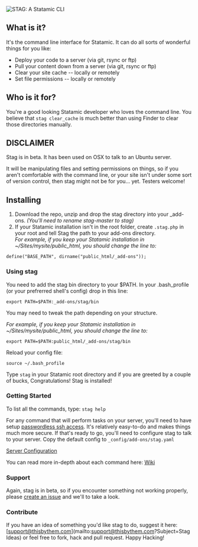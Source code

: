 ![STAG: A Statamic CLI](http://assets.thisbythem.com.s3.amazonaws.com/blog/jw-stag.jpg "STAG: A Statamic CLI")

## What is it?
It's the command line interface for Statamic. It can do all sorts of
wonderful things for you like:

- Deploy your code to a server (via git, rsync or ftp)
- Pull your content down from a server (via git, rsync or ftp)
- Clear your site cache -- locally or remotely
- Set file permissions -- locally or remotely

## Who is it for?
You're a good looking Statamic developer who loves the command line. You
believe that `stag clear_cache` is much better than using Finder to
clear those directories manually.

## DISCLAIMER
Stag is in beta. It has been used on OSX to talk to an Ubuntu server.

It will be manipulating files and setting permissions on things, so if
you aren't comfortable with the command line, or your site isn't under
some sort of version control, then stag might not be for you... yet. Testers welcome!

## Installing
1. Download the repo, unzip and drop the stag directory into your
\_add-ons. _(You'll need to rename stag-master to stag)_
2. If your Statamic installation isn't in the root folder, create `.stag.php` in your root and tell Stag the path to your add-ons directory.  
_For example, if you keep your Statamic installation in ~/Sites/mysite/public_html,
you should change the line to:_

  ```
  define("BASE_PATH", dirname("public_html/_add-ons"));
  ```

### Using stag
You need to add the stag bin directory to your $PATH. In your
.bash_profile (or your prefrerred shell's config) drop in this
line:

```
export PATH=$PATH:_add-ons/stag/bin
```

You may need to tweak the path depending on your structure.

_For example, if you keep your Statamic installation in ~/Sites/mysite/public_html, you should change the line to:_

```
export PATH=$PATH:public_html/_add-ons/stag/bin
```

Reload your config file:

```
source ~/.bash_profile
```

Type `stag` in your Statamic root directory and if you are greeted by a
couple of bucks, Congratulations! Stag is installed!

### Getting Started
To list all the commands, type: `stag help`

For any command that will perform tasks on your server, you'll need to
have setup [passwordless ssh
access](http://www.thegeekstuff.com/2008/11/3-steps-to-perform-ssh-login-without-password-using-ssh-keygen-ssh-copy-id/).
It's relatively easy-to-do and makes things much more secure. If that's
ready to go, you'll need to configure stag to talk to your server. Copy
the default config to `_config/add-ons/stag.yaml`

[Server Configuration](https://github.com/thisbythem/stag/wiki/Server-Configuration)

You can read more in-depth about each command here:
[Wiki](https://github.com/thisbythem/stag/wiki)

### Support
Again, stag is in beta, so if you encounter something not working
properly, please [create an
issue](https://github.com/thisbythem/stag/issues/new) and we'll to take
a look.

### Contribute
If you have an idea of something you'd like stag to do, suggest it here:
[support@thisbythem.com](mailto:support@thisbythem.com?Subject=Stag Ideas)
or feel free to fork, hack and pull request. Happy Hacking!
